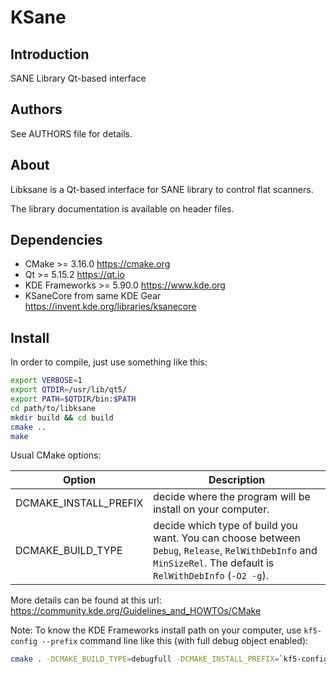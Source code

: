# KSane

## Introduction

SANE Library Qt-based interface

## Authors

See AUTHORS file for details.

## About

Libksane is a Qt-based interface for SANE library to control flat scanners.

The library documentation is available on header files.

## Dependencies

 - CMake          >= 3.16.0                https://cmake.org
 - Qt             >= 5.15.2                https://qt.io
 - KDE Frameworks >= 5.90.0                https://www.kde.org
 - KSaneCore      from same KDE Gear       https://invent.kde.org/libraries/ksanecore

## Install

In order to compile, just use something like this:

```bash
export VERBOSE=1
export QTDIR=/usr/lib/qt5/
export PATH=$QTDIR/bin:$PATH
cd path/to/libksane
mkdir build && cd build
cmake ..
make
```

Usual CMake options:

| Option                | Description |
| -------               | ----------- |
| DCMAKE_INSTALL_PREFIX | decide where the program will be install on your computer. |
| DCMAKE_BUILD_TYPE     | decide which type of build you want. You can choose between `Debug`, `Release`, `RelWithDebInfo` and `MinSizeRel`. The default is `RelWithDebInfo` (`-O2 -g`). |

More details can be found at this url: https://community.kde.org/Guidelines_and_HOWTOs/CMake

Note: To know the KDE Frameworks install path on your computer, use `kf5-config --prefix` command line like this (with full debug object enabled):

```bash
cmake . -DCMAKE_BUILD_TYPE=debugfull -DCMAKE_INSTALL_PREFIX=`kf5-config --prefix`
```
